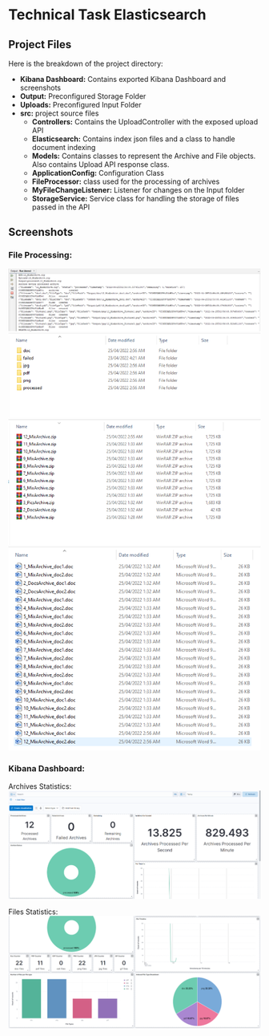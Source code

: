 
# Technical Task Elasticsearch
## Project Files
Here is the breakdown of the project directory:
* **Kibana Dashboard:** Contains exported Kibana Dashboard and screenshots
* **Output:** Preconfigured Storage Folder
* **Uploads:** Preconfigured Input Folder
* **src:** project source files
	* **Controllers:** Contains the UploadController with the exposed upload API
	* **Elasticsearch:** Contains index json files and a class to handle document indexing
	* **Models:** Contains classes to represent the Archive and File objects. Also contains Upload API response class.
	* **ApplicationConfig:** Configuration Class
	* **FileProcessor:** class used for the processing of archives
	* **MyFileChangeListener:** Listener for changes on the Input folder
	* **StorageService:** Service class for handling the storage of files passed in the API

## Screenshots

### File Processing:
![Output](Screenshots/Output.PNG)
![Storage Folder](Screenshots/StorageFolder.PNG)
![Processed Archives](Screenshots/processed.PNG)
![Extracted doc Files](Screenshots/Doc.PNG)
### Kibana Dashboard:
Archives Statistics:
![Archives Statistics](Kibana%20Dashboard/Archives.PNG)

Files Statistics:
![Files Statistics](Kibana%20Dashboard/FilesPNG.PNG)
